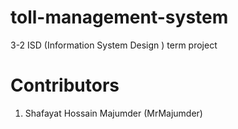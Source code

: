 # toll-management-system
3-2 ISD (Information System Design ) term project

# Contributors
1. Shafayat Hossain Majumder (MrMajumder)
